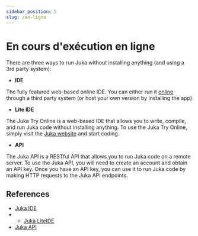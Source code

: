 ```yaml
---
sidebar_position: 5
slug: /en-ligne
---
```


# En cours d'exécution en ligne

There are three ways to run Juka without installing anything (and using a 3rd party system):

* **IDE**

The fully featured web-based online IDE. You can either run it [online](https://ide.jukalang.com) through a third party system (or host your own version by installing the app)
* **Lite IDE**

The Juka Try Online is a web-based IDE that allows you to write, compile, and run Juka code without installing anything. To use the Juka Try Online, simply visit the [Juka website](https://jukalang.com/tryonline) and start coding.

* **API**

The Juka API is a RESTful API that allows you to run Juka code on a remote server. To use the Juka API, you will need to create an account and obtain an API key. Once you have an API key, you can use it to run Juka code by making HTTP requests to the Juka API endpoints.


## References

* [Juka IDE](https://ide.jukalang.com)
* * [Juka LiteIDE](https://lite.jukalang.com)
* [Juka API](https://api.jukalang.com)
